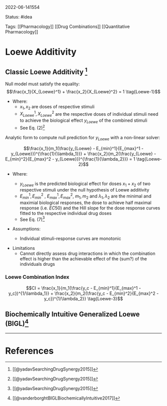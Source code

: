 2022-06-141554

Status: #idea

Tags: [[Pharmacology]] [[Drug Combinations]]  [[Quantitative Pharmacology]]

# Loewe Additivity

## Classic Loewe Additivity [^1]
Null model must satisfy the equality:
$$\frac{x_1}{X_{Loewe}^1} + \frac{x_2}{X_{Loewe}^2} = 1 \tag{Loewe-1}$$
* Where:
	* $x_1,x_2$ are doses of respective stimuli
	* $X_{Loewe}^1, X_{Loewe}^2$ are the respective doses of individual stimuli need to achieve the biological effect $y_{Loewe}$ of the combined stimuli
	* See Eq. (2)[^1]

Analytic form to compute null prediction for $y_{Loewe}$ with a non-linear solver:

$$\frac{x_1}{m_1(\frac{y_{Loewe} - E_{min}^1}{E_{max}^1 - y_{Loewe}})^{\frac{1}{\lambda_1}}} + \frac{x_2}{m_2(\frac{y_{Loewe} - E_{min}^2}{E_{max}^2 - y_{Loewe}})^{\frac{1}{\lambda_2}}} = 1 \tag{Loewe-2}$$
- Where:
	- $y_{Loewe}$ is the predicted biological effect for doses $x_1 + x_2$ of two respective stimuli under the null hypothesis of Loewe additivity
	- $E_{min}^1,E_{min}^2$ , $E_{max}^1,E_{max}^2$, $m_1,m_2$ and $\lambda_1,\lambda_2$ are the minimal and maximial biological responses, the dose to achieve half maximal response (i.e. $EC50$) and the Hill slope for the dose response curves fitted to the respective individual drug doses
	- See Eq. (7)[^1]

- Assumptions:
	- Individual stimuli-response curves are monotonic
* Limitations
	* Cannot directly assess drug interactions in which the combination effect is higher than the achievable effect of the (sum?) of the individuals drugs

### Loewe Combination Index
$$CI = \frac{x_1}{m_1(\frac{y_c - E_{min}^1}{E_{max}^1 - y_c})^{1/\lambda_1}} + \frac{x_2}{m_2(\frac{y_c - E_{min}^2}{E_{max}^2 - y_c})^{1/\lambda_2}} \tag{Loewe-3}$$



## Biochemically Intuitive Generalized Loewe (BIGL)[^2]


---
# References
[^1]: [[@yadavSearchingDrugSynergy2015]]
[^2]: [[@vanderborghtBIGLBiochemicallyIntuitive2017]]